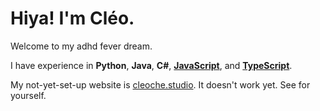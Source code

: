 # Hiya! I'm Cléo.

Welcome to my adhd fever dream.

I have experience in **Python**, **Java**, **C#**, [**JavaScript**](https://github.com/Cleoche/cleo-sucks-at-boggle/), and [**TypeScript**](https://github.com/Cleoche/obsidian-callout-integrator/).

My not-yet-set-up website is [cleoche.studio](https://cleoche.studio). It doesn't work yet. See for yourself.
